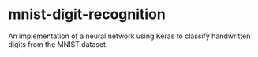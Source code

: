 # mnist-digit-recognition
An implementation of a neural network using Keras to classify handwritten digits from the MNIST dataset.
